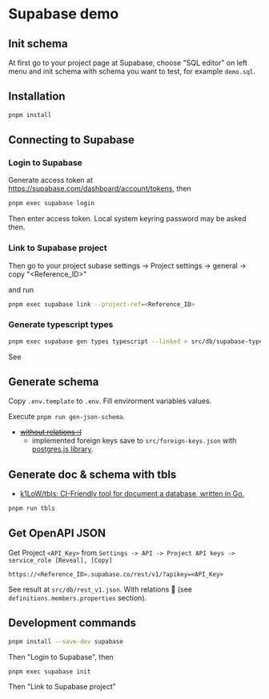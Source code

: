 # Supabase demo

## Init schema

At first go to your project page at Supabase, choose "SQL editor" on left menu and init schema with schema you want to test, for example `demo.sql`.

## Installation

```bash
pnpm install
```

## Connecting to Supabase

### Login to Supabase

Generate access token at https://supabase.com/dashboard/account/tokens, then

```bash
pnpm exec supabase login
```

Then enter access token. Local system keyring password may be asked then.

### Link to Supabase project


Then go to your project subase settings -> Project settings -> general -> copy "<Reference_ID>"

and run


```bash
pnpm exec supabase link --project-ref=<Reference_ID>
```

### Generate typescript types

```bash
pnpm exec supabase gen types typescript --linked > src/db/supabase-types-generated.ts
```

See

## Generate schema

Copy `.env.template` to `.env`. Fill envirorment variables values.

Execute `pnpm run gen-json-schema`.

- ~~[without relations :(](https://github.com/SpringTree/pg-tables-to-jsonschema/issues/27)~~
    - implemented foreign keys save to `src/foreign-keys.json` with [postgres.js library](https://github.com/porsager/postgres#connection-details).

## Generate doc & schema with tbls

- [k1LoW/tbls: CI-Friendly tool for document a database, written in Go.](https://github.com/k1LoW/tbls)

```bash
pnpm run tbls
```

## Get OpenAPI JSON

Get Project `<API_Key>` from `Settings -> API -> Project API keys -> service_role [Reveal], [Copy]`

`https://<Reference_ID>.supabase.co/rest/v1/?apikey=<API_Key>`

See result at `src/db/rest_v1.json`.
With relations 🙂 (see `definitions.members.properties` section).

## Development commands

```bash
pnpm install --save-dev supabase
```

Then "Login to Supabase", then

```bash
pnpm exec supabase init
```

Then "Link to Supabase project"